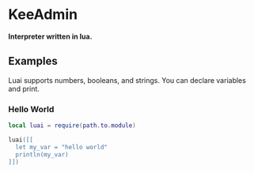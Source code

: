 # **KeeAdmin**
**Interpreter written in lua.**

## **Examples**
Luai supports numbers, booleans, and strings. You can declare variables and print.

### **Hello World**
```lua
local luai = require(path.to.module)

luai([[
  let my_var = "hello world"
  println(my_var)
]])
```
